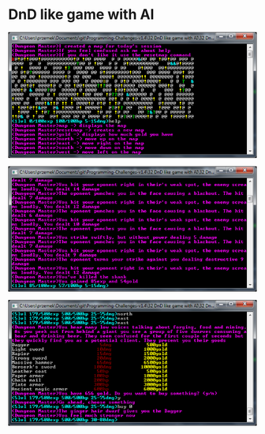 # DnD like game with AI

![alt text](https://github.com/proman3419/Programming-Challenges-v1.4/blob/master/Screenshots/32_1.PNG)

![alt text](https://github.com/proman3419/Programming-Challenges-v1.4/blob/master/Screenshots/32_2.PNG)

![alt text](https://github.com/proman3419/Programming-Challenges-v1.4/blob/master/Screenshots/32_3.PNG)
